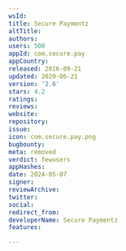 ```yaml
---
wsId: 
title: Secure Paymentz
altTitle: 
authors: 
users: 500
appId: com.secure.pay
appCountry: 
released: 2016-09-21
updated: 2020-06-21
version: '2.6'
stars: 4.2
ratings: 
reviews: 
website: 
repository: 
issue: 
icon: com.secure.pay.png
bugbounty: 
meta: removed
verdict: fewusers
appHashes: 
date: 2024-05-07
signer: 
reviewArchive: 
twitter: 
social: 
redirect_from: 
developerName: Secure Paymentz
features: 

---
```


